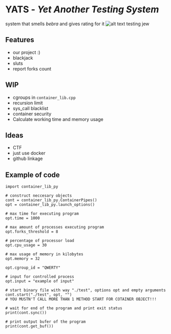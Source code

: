 # **YATS** - _Yet Another Testing System_

system that smells *bebra* and gives rating for it
![alt text](https://media.istockphoto.com/id/182203609/ru/%D1%84%D0%BE%D1%82%D0%BE/%D0%BF%D0%B0%D0%BB%D0%B5%D1%86-%D0%B2%D0%B2%D0%B5%D1%80%D1%85.jpg?s=1024x1024&w=is&k=20&c=f1IwGeHj3E52Cmif8WhdDxL2qcnGGaJvQARQ43RiMIo=) testing jew 

## Features
- our project :)
- blackjack
- sluts
- report forks count
  
## WIP
- cgroups in ```container_lib.cpp```
- recursion limit
- sys_call blacklist
- container security
- Calculate working time and memory usage

## Ideas
- CTF
- just use docker
- github linkage

## Example of code
```
import container_lib_py

# construct neccesary objects
cont = container_lib_py.ContainerPipes()
opt = container_lib_py.launch_options()

# max time for executing program
opt.time = 1000

# max amount of processes executing program
opt.forks_threshold = 8

# percentage of processor load
opt.cpu_usage = 30

# max usage of memory in kilobytes
opt.memory = 32

opt.cgroup_id = "QWERTY"

# input for controlled process
opt.input = "example of input"

# start binary file with way "./test", options opt and empty arguments
cont.start("./test", opt, "")
# YOU MUSTN'T CALL MORE THAN 1 METHOD START FOR COTAINER OBJECT!!!

# wait for end of the program and print exit status
print(cont.sync())

# print output bufer of the program
print(cont.get_buf())
```
